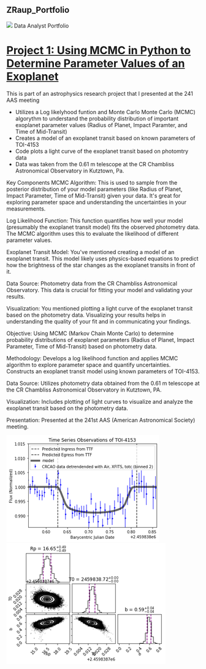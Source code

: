 ## ZRaup_Portfolio
<a href = "www.linkedin.com/in/zachary-raup-6280a3265"><img src="https://img.shields.io/badge/-LinkedIn-0072b1?&style=for-the-badge&logo=linkedin&logoColor=white" /></a>
Data Analyst Portfolio

# [Project 1: Using MCMC in Python to Determine Parameter Values of an Exoplanet](TOI4153.ipynb)

This is part of an astrophysics research project that I presented at the 241 AAS meeting
  - Utilizes a Log likelyhood funtion and Monte Carlo Monte Carlo (MCMC) algorythm to understand the probability distribution of important exoplanet parameter values (Radius of Planet, Impact Paramter, and Time of Mid-Transit)
  - Creates a model of an exoplanet transit based on known parameters of TOI-4153
  - Code plots a light curve of the exoplanet transit based on photomtry data
  - Data was taken from the 0.61 m telescope at the CR Chambliss Astronomical Observatory in Kutztown, Pa.


Key Components
MCMC Algorithm: This is used to sample from the posterior distribution of your model parameters (like Radius of Planet, Impact Parameter, Time of Mid-Transit) given your data. It's great for exploring parameter space and understanding the uncertainties in your measurements.

Log Likelihood Function: This function quantifies how well your model (presumably the exoplanet transit model) fits the observed photometry data. The MCMC algorithm uses this to evaluate the likelihood of different parameter values.

Exoplanet Transit Model: You've mentioned creating a model of an exoplanet transit. This model likely uses physics-based equations to predict how the brightness of the star changes as the exoplanet transits in front of it.

Data Source: Photometry data from the CR Chambliss Astronomical Observatory. This data is crucial for fitting your model and validating your results.

Visualization: You mentioned plotting a light curve of the exoplanet transit based on the photometry data. Visualizing your results helps in understanding the quality of your fit and in communicating your findings.




Objective: Using MCMC (Markov Chain Monte Carlo) to determine probability distributions of exoplanet parameters (Radius of Planet, Impact Parameter, Time of Mid-Transit) based on photometry data.

Methodology:
  Develops a log likelihood function and applies MCMC algorithm to explore parameter space and quantify uncertainties.
  Constructs an exoplanet transit model using known parameters of TOI-4153.

Data Source: Utilizes photometry data obtained from the 0.61 m telescope at the CR Chambliss Astronomical Observatory in Kutztown, PA.

Visualization: Includes plotting of light curves to visualize and analyze the exoplanet transit based on the photometry data.

Presentation: Presented at the 241st AAS (American Astronomical Society) meeting.
    
![](lightkurve.png)   ![](cornerplot.png)

